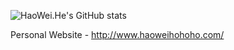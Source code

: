 
![HaoWei.He's GitHub stats](https://github-readme-stats.vercel.app/api?username=HaoWeiHe&theme=algolia&show_icons=true)
<!--
**HaoWeiHe/HaoWeiHe** is a ✨ _special_ ✨ repository because its `README.md` (this file) appears on your GitHub profile.

Here are some ideas to get you started:

- 🔭 I’m currently working on ...
- 🌱 I’m currently learning ...
- 👯 I’m looking to collaborate on ...
- 🤔 I’m looking for help with ...
- 💬 Ask me about ...
- 📫 How to reach me: ...
- 😄 Pronouns: ...
- ⚡ Fun fact: ...
-->

Personal Website - http://www.haoweihohoho.com/
